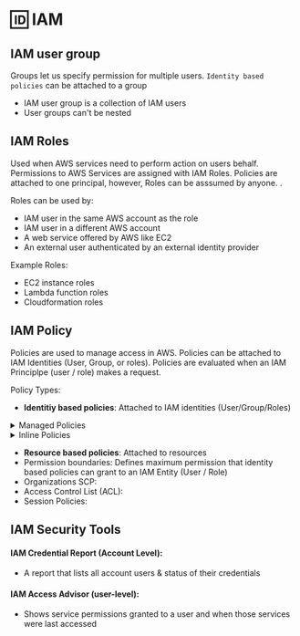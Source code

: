 # 🆔 IAM

## IAM user group

Groups let us specify permission for multiple users. `Identity based policies` can be attached to a group

* IAM user group is a collection of IAM users
* User groups can't be nested

## IAM Roles

Used when AWS services need to perform action on users behalf. Permissions to AWS Services are assigned with IAM Roles. Policies are attached to one principal, however, Roles can be asssumed by anyone. .

Roles can be used by:

* IAM user in the same AWS account as the role
* IAM user in a different AWS account
* A web service offered by AWS like EC2
* An external user authenticated by an external identity provider

Example Roles:

* EC2 instance roles
* Lambda function roles
* Cloudformation roles

## IAM Policy

Policies are used to manage access in AWS. Policies can be attached to IAM Identities (User, Group, or roles). Policies are evaluated when an IAM Principlpe (user / role) makes a request.

Policy Types:

* **Identitiy based policies**: Attached to IAM identities (User/Group/Roles)

<details>

<summary>Managed Policies</summary>

* AWS Managed Policies: Created & managed by AWS
* Customer managed policies: Created and managed by AWS account

</details>

<details>

<summary>Inline Policies</summary>

Policies that are added to single user, group or role. Maintain a strict one-to-one relationship between a policy & entity. They are deleted when you delete the idenitity.&#x20;

</details>

* **Resource based policies**: Attached to resources
* Permission boundaries: Defines maximum permission that identity based policies can grant to an IAM Entity (User / Role)
* Organizations SCP:&#x20;
* Access Control List (ACL):
* Session Policies:

## IAM Security Tools

#### IAM Credential Report (Account Level):

* A report that lists all account users & status of their credentials

#### IAM  Access Advisor (user-level):

* Shows service permissions granted to a user and when those services were last accessed
